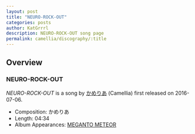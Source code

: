 ```yaml
---
layout: post
title: "NEURO-ROCK-OUT"
categories: posts
author: KatGrrrl
description: NEURO-ROCK-OUT song page
permalink: camellia/discography/:title
---
```


## Overview

### NEURO-ROCK-OUT

*NEURO-ROCK-OUT* is a song by [かめりあ](/camellia) (Camellia) first released on 2016-07-06.

* Composition: かめりあ
* Length: 04:34
* Album Appearances: [MEGANTO METEOR](<{% link postsInclude/_posts/camellia/albums/MEGANTO-METEOR/2023-12-21-MEGANTO-METEOR.md %}>)

